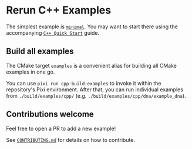 # Rerun C++ Examples
The simplest example is [`minimal`](minimal/main.cpp). You may want to start there
using the accompanying [`C++ Quick Start`](https://www.rerun.io/docs/getting-started/cpp) guide.

## Build all examples
The CMake target `examples` is a convenient alias for building all CMake examples in one go.

You can use `pixi run cpp-build-examples` to invoke it within the repository's Pixi environment.
After that, you can run individual examples from `./build/examples/cpp/` (e.g. `./build/examples/cpp/dna/example_dna`).

## Contributions welcome
Feel free to open a PR to add a new example!

See [`CONTRIBUTING.md`](../../CONTRIBUTING.md) for details on how to contribute.
